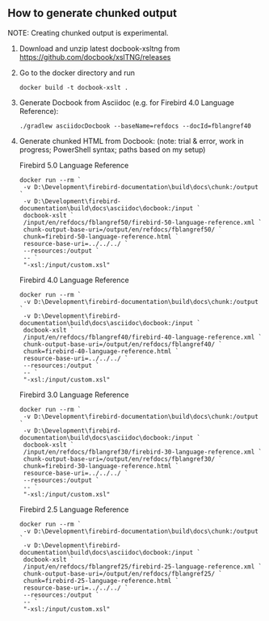 How to generate chunked output
------------------------------

NOTE: Creating chunked output is experimental.

1. Download and unzip latest docbook-xsltng from https://github.com/docbook/xslTNG/releases
2. Go to the docker directory and run
   ```
   docker build -t docbook-xslt .
   ```
3. Generate Docbook from Asciidoc (e.g. for Firebird 4.0 Language Reference):
   ```
   ./gradlew asciidocDocbook --baseName=refdocs --docId=fblangref40
   ```
4. Generate chunked HTML from Docbook: (note: trial & error, work in progress; PowerShell syntax; paths based on my setup)

   Firebird 5.0 Language Reference
   ```
   docker run --rm `
    -v D:\Development\firebird-documentation\build\docs\chunk:/output `
    -v D:\Development\firebird-documentation\build\docs\asciidoc\docbook:/input `
    docbook-xslt `
    /input/en/refdocs/fblangref50/firebird-50-language-reference.xml `
    chunk-output-base-uri=/output/en/refdocs/fblangref50/ `
    chunk=firebird-50-language-reference.html `
    resource-base-uri=../../../ `
    --resources:/output `
    -- `
    "-xsl:/input/custom.xsl"      
   ``` 

   Firebird 4.0 Language Reference
   ```
   docker run --rm `
    -v D:\Development\firebird-documentation\build\docs\chunk:/output `
    -v D:\Development\firebird-documentation\build\docs\asciidoc\docbook:/input `
    docbook-xslt `
    /input/en/refdocs/fblangref40/firebird-40-language-reference.xml `
    chunk-output-base-uri=/output/en/refdocs/fblangref40/ `
    chunk=firebird-40-language-reference.html `
    resource-base-uri=../../../ `
    --resources:/output `
    -- `
    "-xsl:/input/custom.xsl"      
   ```
   
   Firebird 3.0 Language Reference
   ```
   docker run --rm `
    -v D:\Development\firebird-documentation\build\docs\chunk:/output `
    -v D:\Development\firebird-documentation\build\docs\asciidoc\docbook:/input `
    docbook-xslt `
    /input/en/refdocs/fblangref30/firebird-30-language-reference.xml `
    chunk-output-base-uri=/output/en/refdocs/fblangref30/ `
    chunk=firebird-30-language-reference.html `
    resource-base-uri=../../../ `
    --resources:/output `
    -- `
    "-xsl:/input/custom.xsl"      
   ```

   Firebird 2.5 Language Reference
   ```
   docker run --rm `
    -v D:\Development\firebird-documentation\build\docs\chunk:/output `
    -v D:\Development\firebird-documentation\build\docs\asciidoc\docbook:/input `
    docbook-xslt `
    /input/en/refdocs/fblangref25/firebird-25-language-reference.xml `
    chunk-output-base-uri=/output/en/refdocs/fblangref25/ `
    chunk=firebird-25-language-reference.html `
    resource-base-uri=../../../ `
    --resources:/output `
    -- `
    "-xsl:/input/custom.xsl"      
   ```